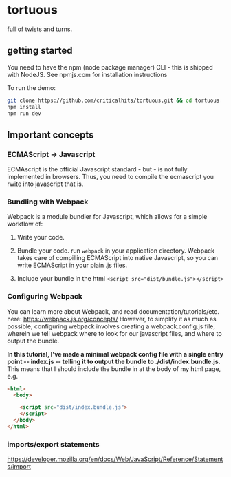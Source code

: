 # tortuous
full of twists and turns.

## getting started

You need to have the npm (node package manager) CLI - this is shipped with NodeJS. See npmjs.com for installation instructions

To run the demo:
```bash
git clone https://github.com/criticalhits/tortuous.git && cd tortuous
npm install
npm run dev
```



## Important concepts

### ECMAScript -> Javascript
ECMAscript  is the official Javascript standard - but - is not fully implemented in browsers. Thus, you need to compile the ecmascript you rwite into javascript that is.

### Bundling with Webpack
Webpack is a module bundler for Javascript, which allows for a simple workflow of:

1. Write your code.

2. Bundle your code. 
    run ```webpack``` in your application directory. Webpack takes care of compilling ECMAScript into native Javascript, so you can write ECMAScript in your plain .js files. 

3. Include your bundle in the html 
    ```<script src="dist/bundle.js"></script>```

### Configuring Webpack

You can learn more about Webpack, and read documentation/tutorials/etc. here: https://webpack.js.org/concepts/ 
However, to simplify it as much as possible, configuring webpack involves creating a webpack.config.js file, wherein we tell webpack where to look for our javascript files, and where to output the bundle.

**In this tutorial, I've made a minimal webpack config file with a single entry point -- index.js -- telling it to output the bundle to ./dist/index.bundle.js.** This means that I should include the bundle in at the body of my html page, e.g.
```html
<html> 
  <body> 

    <script src="dist/index.bundle.js"> 
    </script>
  </body>
</html>
```

### imports/export statements
https://developer.mozilla.org/en/docs/Web/JavaScript/Reference/Statements/import



